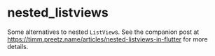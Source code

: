 # nested_listviews

Some alternatives to nested `ListView`s. See the companion post at https://timm.preetz.name/articles/nested-listviews-in-flutter for more details.
